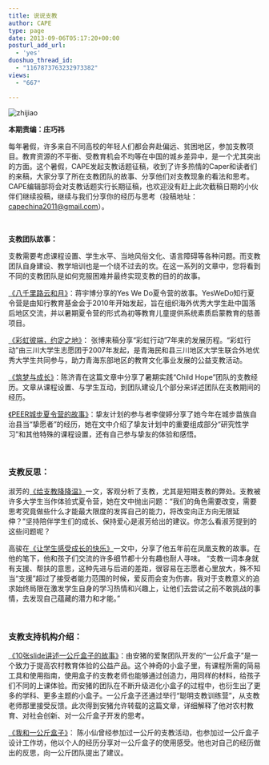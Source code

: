 ```yaml
---
title: 说说支教
author: CAPE
type: page
date: 2013-09-06T05:17:20+00:00
posturl_add_url:
  - 'yes'
duoshuo_thread_id:
  - "1167873763232973382"
views:
  - "667"

---
```

![zhijiao][1]

**本期责编：庄巧祎**

每年暑假，许多来自不同高校的年轻人们都会奔赴偏远、贫困地区，参加支教项目。教育资源的不平衡、受教育机会不均等在中国的城乡差异中，是一个尤其突出的方面。这个暑假，CAPE发起支教话题征稿，收到了许多热情的Caper和读者们的来稿，大家分享了所在支教团队的故事、分享他们对支教现象的看法和思考。CAPE编辑部将会对支教话题实行长期征稿，也欢迎没有赶上此次截稿日期的小伙伴们继续投稿，继续与我们分享你的经历与思考（投稿地址：capechina2011@gmail.com）。

&nbsp;

**支教团队故事：**

支教需要考虑课程设置、学生水平、当地风俗文化、语言障碍等各种问题。而支教团队自身建设、教学培训也是一个绕不过去的坎。在这一系列的文章中，您将看到不同的支教团队是如何克服困难并最终实现支教的目的的故事。

<a href="http://capechina.org/2013/09/summer-camp-in-anhui-tianzhu/" target="_blank">《八千里路云和月》</a>：蒋宇博分享的Yes We Do夏令营的故事。YesWeDo知行夏令营是由知行教育基金会于2010年开始发起，旨在组织海外优秀大学生赴中国落后地区交流，并以暑期夏令营的形式為初等教育儿童提供系统素质启蒙教育的慈善项目。

<a href="http://capechina.org/2013/09/rainbow-project/" target="_blank">《彩虹彼端，约定之地》</a>： 张博来稿分享“彩虹行动”7年来的发展历程。“彩虹行动”由三川大学生志愿团于2007年发起，是青海民和县三川地区大学生联合外地优秀大学生共同参与，助力青海东部地区的教育文化事业发展的公益支教活动。

<a href="http://capechina.org/2013/09/story-of-the-child-hope-team/" target="_blank">《筑梦与成长》</a>：陈济青在这篇文章中分享了暑期实践“Child Hope”团队的支教经历。文章从课程设置、与学生互动，到团队建设几个部分来详述团队在支教期间的经历。

<a href="http://capechina.org/2013/09/peer-summer-camp-in-hunan-chengbu/" target="_blank">《PEER城步夏令营的故事》</a>：挚友计划的参与者李俊婷分享了她今年在城步苗族自治县当“挚愿者”的经历，她在文中介绍了挚友计划中的重要组成部分“研究性学习”和其他特殊的课程设置，还有自己参与挚友的体验和感悟。

&nbsp;

### **支教反思：**

淑芳的<a href="http://capechina.org/2013/09/rethinking-the-education-supporting-in-remote-area/" target="_blank">《给支教降降温》</a>一文，客观分析了支教，尤其是短期支教的弊处。支教被许多大学生当作体验式夏令营，她在文中抛出问题：“我们的角色需要改变，需要思考究竟做些什么才能最大限度的发挥自己的能力，将改变向正方向无限延伸？”坚持陪伴学生们的成长、保持爱心是淑芳给出的建议。你怎么看淑芳提到的这些问题呢？

高骏在<a href="http://capechina.org/2013/09/feel-the-happiness-of-uncovering-the-potential/" target="_blank">《让学生感受成长的快乐》</a>一文中，分享了他五年前在凤凰支教的故事。在他的笔下，他和孩子们交流的许多细节都十分有趣也耐人寻味。 “支教一词本身就有支援、帮扶的意思，这种先进与后进的差距，很容易在志愿者心里放大，殊不知当“支援”超过了接受者能力范围的时候，爱反而会变为伤害。我对于支教意义的追求始终局限在激发学生自身的学习热情和兴趣上，让他们去尝试之前不敢挑战的事情，去发现自己蕴藏的潜力和才能。”

&nbsp;

### **支教支持机构介绍：**

<a href="http://capechina.org/2013/09/story-of-one-kilo-box-in-10-slides/" target="_blank">《10张slide讲述一公斤盒子的故事》</a>：由安猪的爱聚团队开发的“一公斤盒子”是一个致力于提高农村教育体验的公益产品。这个神奇的小盒子里，有课程所需的简易工具和使用指南，使用盒子的支教老师也能够通过创造力，用同样的材料，给孩子们不同的上课体验。而安猪的团队在不断升级进化小盒子的过程中，也衍生出了更多的学科、更多主题的小盒子。一公斤盒子还通过举行“聪明支教训练营”，从支教老师那里接受反馈。此次得到安猪允许转载的这篇文章，详细解释了他对农村教育、对社会创新、对一公斤盒子开发的思考。

<a href="http://capechina.org/2013/09/1kg-box-and-me/" target="_blank">《我和一公斤盒子》</a>： 陈小仙曾经参加过一公斤的支教活动，也参加过一公斤盒子设计工作坊，他以个人的经历分享对一公斤盒子的使用感受。他也对自己的经历做出的反思，向一公斤团队提出了建议。

 [1]: http://pic.yupoo.com/chenluaihr_v/D9jHJxJA/O2g7V.jpg

